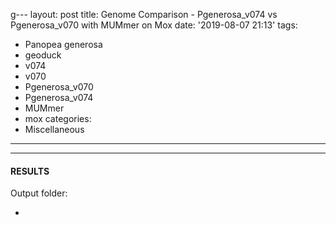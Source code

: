 g---
layout: post
title: Genome Comparison - Pgenerosa_v074 vs Pgenerosa_v070 with MUMmer on Mox
date: '2019-08-07 21:13'
tags:
  - Panopea generosa
  - geoduck
  - v074
  - v070
  - Pgenerosa_v070
  - Pgenerosa_v074
  - MUMmer
  - mox
categories:
  - Miscellaneous
---



---

#### RESULTS

Output folder:

- []()
